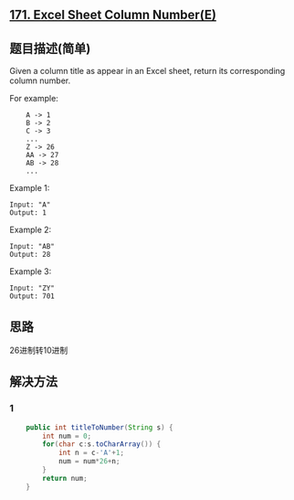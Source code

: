## [171. Excel Sheet Column Number(E)](https://leetcode-cn.com/problems/excel-sheet-column-number/)

## 题目描述(简单)

Given a column title as appear in an Excel sheet, return its corresponding column number.

For example:
```
    A -> 1
    B -> 2
    C -> 3
    ...
    Z -> 26
    AA -> 27
    AB -> 28 
    ...
```
Example 1:
```
Input: "A"
Output: 1
```
Example 2:
```
Input: "AB"
Output: 28
```
Example 3:
```
Input: "ZY"
Output: 701
```


## 思路
26进制转10进制

## 解决方法

### 1

```java
    public int titleToNumber(String s) {
        int num = 0;
    	for(char c:s.toCharArray()) {
        	int n = c-'A'+1;
        	num = num*26+n;
        }
    	return num;
    }
```




